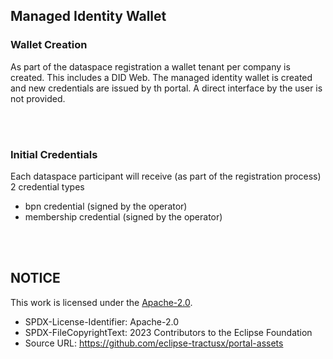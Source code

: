 ## Managed Identity Wallet

### Wallet Creation

As part of the dataspace registration a wallet tenant per company is created.
This includes a DID Web.
The managed identity wallet is created and new credentials are issued by th portal.
A direct interface by the user is not provided.

<br>
<br>

### Initial Credentials

Each dataspace participant will receive (as part of the registration process) 2 credential types

- bpn credential (signed by the operator)
- membership credential (signed by the operator)

<br>
<br>

## NOTICE

This work is licensed under the [Apache-2.0](https://www.apache.org/licenses/LICENSE-2.0).

- SPDX-License-Identifier: Apache-2.0
- SPDX-FileCopyrightText: 2023 Contributors to the Eclipse Foundation
- Source URL: https://github.com/eclipse-tractusx/portal-assets
